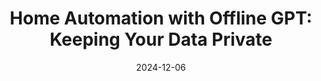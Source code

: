 ---
title: "Home Automation with Offline GPT: Keeping Your Data Private"
date: "2024-12-06"
presenter: "Jernej Kavka (JK)"
summary: "Jernej Kavka demonstrates how to set up and use offline GPT models for home automation. He discusses the benefits of small language models (SLMs) for those who prefer not to share data online or pay for cloud services. The setup is compatible with devices like Raspberry Pi 4 and achieves impressive processing speeds of under a second. Jernej introduces tools like Adam Studio and Llama models, recommending specific versions for optimal performance."
tags: ["offline GPT", "home automation", "small language models", "privacy", "Raspberry Pi", "AI tools", "Llama models"]
videoUrl: "https://sswcom-my.sharepoint.com/:v:/r/personal/samwagner_ssw_com_au/Documents/Recordings/%F0%9F%8E%B1%20Knowledge%20sharing%20-%20Andrew,%20Gordon%20and%20Bryden%20%F0%9F%A7%A0-20241206_123230-Meeting%20Recording.mp4?csf=1&web=1&e=D1VQwV&nav=eyJyZWZlcnJhbEluZm8iOnsicmVmZXJyYWxBcHAiOiJTdHJlYW1XZWJBcHAiLCJyZWZlcnJhbFZpZXciOiJTaGFyZURpYWxvZy1MaW5rIiwicmVmZXJyYWxBcHBQbGF0Zm9ybSI6IldlYiIsInJlZmVycmFsTW9kZSI6InZpZXcifX0%3D"
---